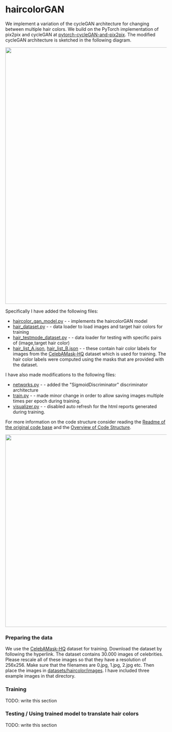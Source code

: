 
# haircolorGAN

We implement a variation of the cycleGAN architecture for changing between multiple hair colors. We build on the PyTorch implementation of pix2pix and cycleGAN at [pytorch-cycleGAN-and-pix2pix](https://github.com/junyanz/pytorch-CycleGAN-and-pix2pix). The modified cycleGAN architecture is sketched in the following diagram. 


<img src="imgs/multiple_colors_architecture.png" width="800px"/>

Specifically I have added the following files:

- [haircolor_gan_model.py](models/haircolor_gan_model.py) - - implements the haircolorGAN model
- [hair_dataset.py](data/hair_dataset.py) - - data loader to load images and target hair colors for training
- [hair_testmode_dataset.py](data/hair_testmode.py) - - data loader for testing with specific pairs of (image,target hair color)
- [hair_list_A.json](datasets/haircolor/hair_list_A.json), [hair_list_B.json](datasets/haircolor/hair_list_B.json) - - these contain hair color labels for images from the [CelebAMask-HQ](https://github.com/switchablenorms/CelebAMask-HQ) dataset which is used for training. The hair color labels were computed using the masks that are provided with the dataset.

I have also made modifications to the following files:

- [networks.py](models/networks.py) - - added the "SigmoidDiscriminator" discriminator architecture
- [train.py](train.py) - - made minor change in order to allow saving images multiple times per epoch during training.
- [visualizer.py](util/visualizer.py) - - disabled auto refresh for the html reports generated during training.

For more information on the code structure consider reading the [Readme of the original code base](docs/original_README_pix2pix_and_cyclegan.md) and the [Overview of Code Structure](docs/overview.md).

<img src='imgs/haircolorGAN_actress.png' width=600>

### Preparing the data

We use the [CelebAMask-HQ](https://github.com/switchablenorms/CelebAMask-HQ) dataset for training. Download the dataset by following the hyperlink. The dataset contains 30.000 images of celebrities. Please rescale all of these images so that they have a resolution of 256x256. Make sure that the filenames are 0.jpg, 1.jpg, 2.jpg etc. Then place the images in [datasets/haircolor/images](datasets/haircolor/images). I have included three example images in that directory. 

### Training

TODO: write this section

### Testing / Using trained model to translate hair colors

TODO: write this section
